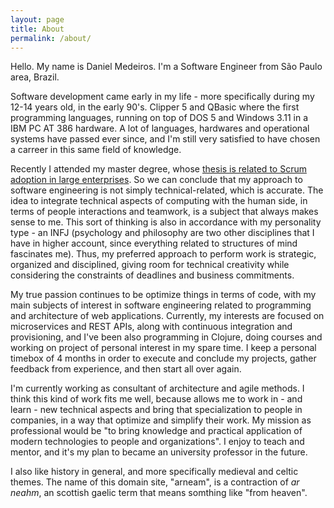 ```yaml
---
layout: page
title: About
permalink: /about/
---
```


Hello. My name is Daniel Medeiros. I'm a Software Engineer from São Paulo area, Brazil.

Software development came early in my life - more specifically during my 12-14 years old, in the early 90's. Clipper 5 and QBasic where the first programming languages, running on top of DOS 5 and Windows 3.11 in a IBM PC AT 386 hardware. A lot of languages, hardwares and operational systems have passed ever since, and I'm still very satisfied to have chosen a carreer in this same field of knowledge.

Recently I attended my master degree, whose [thesis is related to Scrum adoption in large enterprises](http://cassiopea.ipt.br/teses/2016_EC_Daniel_Medeiros%20Assis.pdf). So we can conclude that my approach to software engineering is not simply technical-related, which is accurate. The idea to integrate technical aspects of computing with the human side, in terms of people interactions and teamwork, is a subject that always makes sense to me. This sort of thinking is also in accordance with my personality type - an INFJ (psychology and philosophy are two other disciplines that I have in higher account, since everything related to structures of mind fascinates me). Thus, my preferred approach to perform work is strategic, organized and disciplined, giving room for technical creativity while considering the constraints of deadlines and business commitments.

My true passion continues to be optimize things in terms of code, with my main subjects of interest in software engineering related to programming and architecture of web applications. Currently, my interests are focused on microservices and REST APIs, along with continuous integration and provisioning, and I've been also programming in Clojure, doing courses and working on project of personal interest in my spare time. I keep a personal timebox of 4 months in order to execute and conclude my projects, gather feedback from experience, and then start all over again.

I'm currently working as consultant of architecture and agile methods. I think this kind of work fits me well, because allows me to work in - and learn - new technical aspects and bring that specialization to people in companies, in a way that optimize and simplify their work. My mission as professional would be "to bring knowledge and practical application of modern technologies to people and organizations". I enjoy to teach and mentor, and it's my plan to became an university professor in the future.

I also like history in general, and more specifically medieval and celtic themes. The name of this domain site, "arneam", is a contraction of <em>ar neahm</em>, an scottish gaelic term that means somthing like "from heaven".
